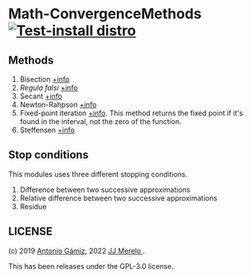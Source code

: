 # Math-ConvergenceMethods [![Test-install distro](https://github.com/JJ/Math-ConvergenceMethods/actions/workflows/test.yaml/badge.svg)](https://github.com/JJ/Math-ConvergenceMethods/actions/workflows/test.yaml)

## Methods

1. Bisection [+info](https://en.wikipedia.org/wiki/Bisection_method)
2. *Regula falsi* [+info](https://en.wikipedia.org/wiki/False_position_method)
3. Secant [+info](https://en.wikipedia.org/wiki/Secant_method)
4. Newton-Rahpson [+info](https://en.wikipedia.org/wiki/Newton%27s_method)
5. Fixed-point iteration
   [+info](https://en.wikipedia.org/wiki/Fixed-point_iteration). This method
    returns the fixed point if it's found in the interval, not the zero of
     the function. 
6. Steffensen [+info](https://en.wikipedia.org/wiki/Steffensen%27s_method)

## Stop conditions

This modules uses three different stopping conditions.

1. Difference between two successive approximations
2. Relative difference between two successive approximations
3. Residue

## LICENSE

(c) 2019 [Antonio Gámiz](https://github.com/antoniogamiz), 2022 [JJ Merelo
](https://github.com/JJ).

This has been releases under the GPL-3.0 license. 

